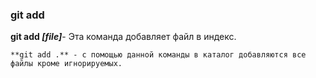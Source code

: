 ### **git add**

**git add *[file]***- Эта команда добавляет файл в индекс.

```bash=
**git add .** - с помощью данной команды в каталог добавляются все файлы кроме игнорируемых.
```
